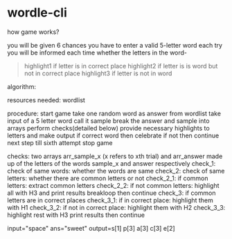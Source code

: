 # wordle-cli

how game works?

you will be given 6 chances
you have to enter a valid 5-letter word each try
you will be informed each time whether the letters in the word-
> highlight1 if letter is in correct place
> highlight2 if letter is is word but not in correct place
> highlight3 if letter is not in word

algorithm:

resources needed:
wordlist

procedure:
start game
take one random word as answer from wordlist
take input of a 5 letter word call it sample
break the answer and sample into arrays
perform checks(detailed below)
provide necessary highlights to letters and make output
if correct word then celebrate
if not then continue next step till sixth attempt
stop game

checks:
two arrays arr_sample_x (x refers to xth trial) and arr_answer made up
of the letters of the words sample_x and answer respectively
check_1: check of same words: whether the words are same
check_2: check of same letters: whether there are common letters or not
check_2_1: if common letters: extract common letters
check_2_2: if not common letters: highlight all with H3 and print results breakloop then continue
check_3: if common letters are in correct places
check_3_1: if in correct place: highlight them with H1
check_3_2: if not in correct place: highlight them with H2
check_3_3: highlight rest with H3 print results then continue



input="space"
ans="sweet"
output=s[1] p[3] a[3] c[3] e[2]
